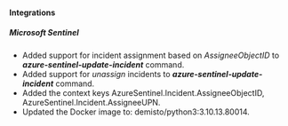 
#### Integrations

##### Microsoft Sentinel
- Added support for incident assignment based on *AssigneeObjectID*  to ***azure-sentinel-update-incident*** command.
- Added support for *unassign* incidents to ***azure-sentinel-update-incident*** command.
- Added the context keys AzureSentinel.Incident.AssigneeObjectID, AzureSentinel.Incident.AssigneeUPN.
- Updated the Docker image to: demisto/python3:3.10.13.80014.
